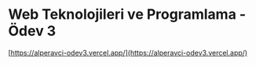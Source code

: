 # Web Teknolojileri ve Programlama - Ödev 3
[https://alperavci-odev3.vercel.app/](https://alperavci-odev3.vercel.app/)
